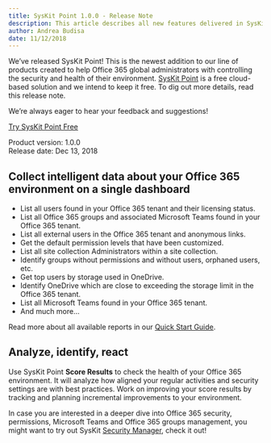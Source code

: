 ```yaml
---
title: SysKit Point 1.0.0 - Release Note
description: This article describes all new features delivered in SysKit Point - 1.0.0.
author: Andrea Budisa
date: 11/12/2018
---
```


We’ve released SysKit Point! This is the newest addition to our line of products created to help Office 365 global administrators with controlling the security and health of their environment. [SysKit Point](https://www.syskit.com/products/point/) is a free cloud-based solution and we intend to keep it free. To dig out more details, read this release note.

We’re always eager to hear your feedback and suggestions!

[Try SysKit Point Free](https://point.syskit.com/)

Product version: 1.0.0  
Release date: Dec 13, 2018

## Collect intelligent data about your Office 365 environment on a single dashboard

+ List all users found in your Office 365 tenant and their licensing status.
+ List all Office 365 groups and associated Microsoft Teams found in your Office 365 tenant.
+ List all external users in the Office 365 tenant and anonymous links.
+ Get the default permission levels that have been customized.
+ List all site collection Administrators within a site collection.
+ Identify groups without permissions and without users, orphaned users, etc.
+ Get top users by storage used in OneDrive.
+ Identify OneDrive which are close to exceeding the storage limit in the Office 365 tenant.
+ List all Microsoft Teams found in your Office 365 tenant.
+ And much more... 

Read more about all available reports in our [Quick Start Guide](#internal/get-to-know-syskit-point/quick-start-guide).

## Analyze, identify, react

Use SysKit Point __Score Results__ to check the health of your Office 365 environment. It will analyze how aligned your regular activities and security settings are with best practices. Work on improving your score results by tracking and planning incremental improvements to your environment.

In case you are interested in a deeper dive into Office 365 security, permissions, Microsoft Teams and Office 365 groups management, you might want to try out SysKit [Security Manager](https://www.syskit.com/products/security-manager/), check it out!